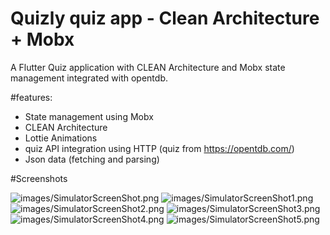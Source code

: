 # Quizly quiz app - Clean Architecture + Mobx
A Flutter Quiz application with CLEAN Architecture and Mobx state management integrated with opentdb.

#features:
- State management using Mobx
- CLEAN Architecture
- Lottie Animations
- quiz API integration using HTTP (quiz from https://opentdb.com/)
- Json data (fetching and parsing)

#Screenshots

![images/SimulatorScreenShot.png](images/SimulatorScreenShot.png)
![images/SimulatorScreenShot1.png](images/SimulatorScreenShot1.png)
![images/SimulatorScreenShot2.png](images/SimulatorScreenShot2.png)
![images/SimulatorScreenShot3.png](images/SimulatorScreenShot3.png)
![images/SimulatorScreenShot4.png](images/SimulatorScreenShot4.png)
![images/SimulatorScreenShot5.png](images/SimulatorScreenShot5.png)

